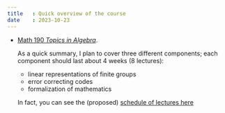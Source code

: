 ```yaml
---
title   : Quick overview of the course
date    : 2023-10-23
---
```

  
  
- [Math 190 *Topics in
  Algebra*](/course-assets/2024-spring--Math190--topics-in-algebra.pdf).

  As a quick summary, I plan to cover three different components; each
  component should last about 4 weeks (8 lectures):
  
  - linear representations of finite groups
  - error correcting codes
  - formalization of mathematics
  
  In fact, you can see the (proposed) [schedule of lectures
  here](course-pages/Math190--Lectures--AY2023-2024spring.html)
